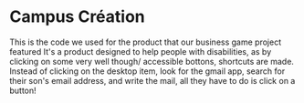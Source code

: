 # Campus Création

This is the code we used for the product that our business game project featured
It's a product designed to help people with disabilities, as by clicking on some very well though/ accessible bottons, shortcuts are made.
Instead of clicking on the desktop item, look for the gmail app, search for their son's email address, and write the mail, all they have to do is click on a button!
